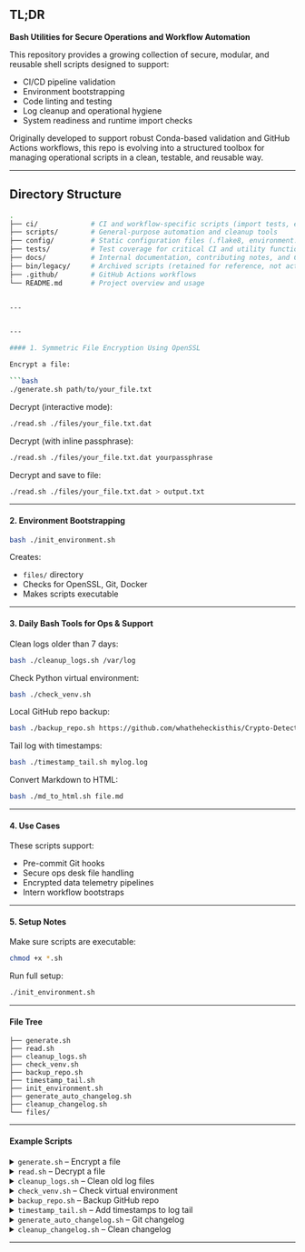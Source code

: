 TL;DR
----

**Bash Utilities for Secure Operations and Workflow Automation**

This repository provides a growing collection of secure, modular, and reusable shell scripts designed to support:

- CI/CD pipeline validation
- Environment bootstrapping
- Code linting and testing
- Log cleanup and operational hygiene
- System readiness and runtime import checks

Originally developed to support robust Conda-based validation and GitHub Actions workflows, this repo is evolving into a structured toolbox for managing operational scripts in a clean, testable, and reusable way.

---

## Directory Structure

```bash
.
├── ci/             # CI and workflow-specific scripts (import tests, env checks)
├── scripts/        # General-purpose automation and cleanup tools
├── config/         # Static configuration files (.flake8, environment.yml, etc.)
├── tests/          # Test coverage for critical CI and utility functions
├── docs/           # Internal documentation, contributing notes, and CI overview
├── bin/legacy/     # Archived scripts (retained for reference, not active)
├── .github/        # GitHub Actions workflows
└── README.md       # Project overview and usage


---


---

#### 1. Symmetric File Encryption Using OpenSSL

Encrypt a file:

```bash
./generate.sh path/to/your_file.txt
```

Decrypt (interactive mode):

```bash
./read.sh ./files/your_file.txt.dat
```

Decrypt (with inline passphrase):

```bash
./read.sh ./files/your_file.txt.dat yourpassphrase
```

Decrypt and save to file:

```bash
./read.sh ./files/your_file.txt.dat > output.txt
```

---

#### 2. Environment Bootstrapping

```bash
bash ./init_environment.sh
```

Creates:

* `files/` directory
* Checks for OpenSSL, Git, Docker
* Makes scripts executable

---

#### 3. Daily Bash Tools for Ops & Support

Clean logs older than 7 days:

```bash
bash ./cleanup_logs.sh /var/log
```

Check Python virtual environment:

```bash
bash ./check_venv.sh
```

Local GitHub repo backup:

```bash
bash ./backup_repo.sh https://github.com/whatheheckisthis/Crypto-Detector
```

Tail log with timestamps:

```bash
bash ./timestamp_tail.sh mylog.log
```

Convert Markdown to HTML:

```bash
bash ./md_to_html.sh file.md
```

---

#### 4. Use Cases

These scripts support:

* Pre-commit Git hooks
* Secure ops desk file handling
* Encrypted data telemetry pipelines
* Intern workflow bootstraps

---

#### 5. Setup Notes

Make sure scripts are executable:

```bash
chmod +x *.sh
```

Run full setup:

```bash
./init_environment.sh
```

---

#### File Tree

```
├── generate.sh
├── read.sh
├── cleanup_logs.sh
├── check_venv.sh
├── backup_repo.sh
├── timestamp_tail.sh
├── init_environment.sh
├── generate_auto_changelog.sh
├── cleanup_changelog.sh
└── files/
```

---

#### Example Scripts

<details>
<summary><code>generate.sh</code> – Encrypt a file</summary>

```bash
#!/bin/bash
INPUT=$1
OUTDIR="files"
mkdir -p $OUTDIR

echo -n "Enter passphrase for encryption: "
read -s PASSPHRASE
echo

openssl enc -aes-256-cbc -salt -in "$INPUT" -out "$OUTDIR/$(basename "$INPUT").enc" -pass pass:$PASSPHRASE
echo "[✓] Encrypted file saved to $OUTDIR/$(basename "$INPUT").enc"
```

</details>

<details>
<summary><code>read.sh</code> – Decrypt a file</summary>

```bash
#!/bin/bash
INPUT=$1

echo -n "Enter passphrase to decrypt: "
read -s PASSPHRASE
echo

openssl enc -d -aes-256-cbc -in "$INPUT" -pass pass:$PASSPHRASE
```

</details>

<details>
<summary><code>cleanup_logs.sh</code> – Clean old log files</summary>

```bash
#!/bin/bash
find . -type f -name "*.log" -mtime +7 -exec rm -v {} \;
echo "[✓] Old logs cleaned up"
```

</details>

<details>
<summary><code>check_venv.sh</code> – Check virtual environment</summary>

```bash
#!/bin/bash
if [[ "$VIRTUAL_ENV" != "" ]]; then
  echo "[✓] Virtual environment is active: $VIRTUAL_ENV"
else
  echo "[✗] No virtual environment detected"
fi
```

</details>

<details>
<summary><code>backup_repo.sh</code> – Backup GitHub repo</summary>

```bash
#!/bin/bash
REPO_DIR=$1
BACKUP_DIR="repo_backup_$(date +%F_%T)"
mkdir "$BACKUP_DIR"
cp -r "$REPO_DIR" "$BACKUP_DIR"
echo "[✓] Repository backed up to $BACKUP_DIR"
```

</details>

<details>
<summary><code>timestamp_tail.sh</code> – Add timestamps to log tail</summary>

```bash
#!/bin/bash
FILE=$1
tail -f "$FILE" | while read line; do
  echo "[$(date +%F_%T)] $line"
done
```


```

</details>

<details>
<summary><code>init_environment.sh</code> – Environment bootstrap</summary>

```bash
#!/bin/bash
./check_venv.sh
./generate_auto_changelog.sh
echo "[✓] Environment ready"
```

</details>

<details>
<summary><code>generate_auto_changelog.sh</code> – Git changelog</summary>

```bash
#!/bin/bash
OUTFILE="AUTO_CHANGELOG.md"
echo "# Auto-generated Changelog" > $OUTFILE
echo "" >> $OUTFILE
git log --pretty=format:'- %ad: %s' --date=short >> $OUTFILE
echo "[✓] Changelog written to $OUTFILE"
```

</details>

<details>
<summary><code>cleanup_changelog.sh</code> – Clean changelog</summary>

```bash
#!/bin/bash
FILE="AUTO_CHANGELOG.md"
if [[ -f "$FILE" ]]; then
  awk '!seen[$0]++' "$FILE" | sed '/^$/d' > tmp && mv tmp "$FILE"
  echo "[✓] Cleaned $FILE"
else
  echo "[✗] $FILE not found"
fi
```

</details>

---

</details>  
<!-- End legacy block -->





